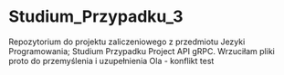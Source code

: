 # Studium_Przypadku_3
Repozytorium do projektu zaliczeniowego z przedmiotu Jezyki Programowania;  Studium Przypadku
Project API gRPC. 
Wrzuciłam pliki proto do przemyślenia i uzupełnienia
Ola - konflikt test